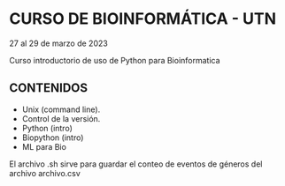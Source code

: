 # CURSO DE BIOINFORMÁTICA - UTN 
27 al 29 de marzo de 2023

Curso introductorio de uso de Python para Bioinformatica 

## CONTENIDOS

- Unix (command line).
- Control de la versión.
- Python (intro)
- Biopython (intro)
- ML para Bio

El archivo .sh sirve para guardar el conteo de eventos de géneros del archivo archivo.csv
